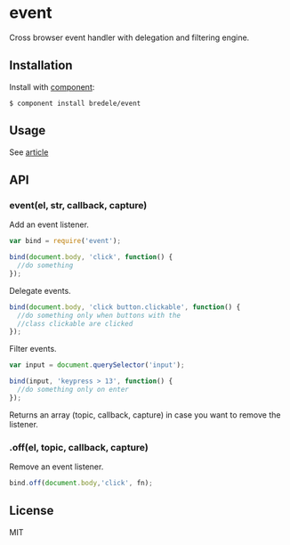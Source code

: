 
# event

  Cross browser event handler with delegation and filtering engine.

## Installation

  Install with [component](http://component.io):

    $ component install bredele/event

## Usage

See [article](http://bredele.github.io/events)

## API

### event(el, str, callback, capture)

  Add an event listener.

```js
var bind = require('event');

bind(document.body, 'click', function() {
  //do something
});
```

  Delegate events.

```js
bind(document.body, 'click button.clickable', function() {
  //do something only when buttons with the 
  //class clickable are clicked
});
```

  Filter events.

```js
var input = document.querySelector('input');

bind(input, 'keypress > 13', function() {
  //do something only on enter
});
```

Returns an array (topic, callback, capture) in case you want to remove the listener.

### .off(el, topic, callback, capture)

 Remove an event listener.

```js
bind.off(document.body,'click', fn);
```

## License

  MIT

